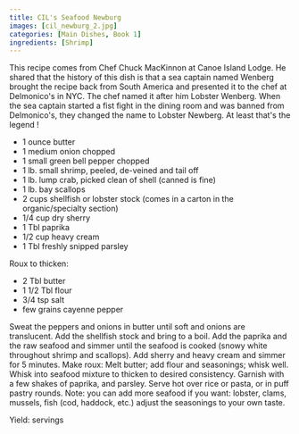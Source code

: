 ```yaml
---
title: CIL's Seafood Newburg
images: [cil_newburg_2.jpg]
categories: [Main Dishes, Book 1]
ingredients: [Shrimp]
---
```


 This recipe comes from
Chef Chuck MacKinnon at Canoe Island Lodge. He shared that the history
of this dish is that a sea captain named Wenberg brought the recipe back
from South America and presented it to the chef at Delmonico's in NYC.
The chef named it after him Lobster Wenberg. When the sea captain
started a fist fight in the dining room and was banned from Delmonico's,
they changed the name to Lobster Newberg. At least that's the legend !

-   1 ounce butter
-   1 medium onion chopped
-   1 small green bell pepper chopped
-   1 lb. small shrimp, peeled, de-veined and tail off
-   1 lb. lump crab, picked clean of shell (canned is fine)
-   1 lb. bay scallops
-   2 cups shellfish or lobster stock (comes in a carton in the
    organic/specialty section)
-   1/4 cup dry sherry
-   1 Tbl paprika
-   1/2 cup heavy cream
-   1 Tbl freshly snipped parsley

Roux to thicken:

-   2 Tbl butter
-   1 1/2 Tbl flour
-   3/4 tsp salt
-   few grains cayenne pepper

Sweat the peppers and onions in butter until soft and onions are
translucent. Add the shellfish stock and bring to a boil. Add the
paprika and the raw seafood and simmer until the seafood is cooked
(snowy white throughout shrimp and scallops). Add sherry and heavy cream
and simmer for 5 minutes. Make roux: Melt butter; add flour and
seasonings; whisk well. Whisk into seafood mixture to thicken to desired
consistency. Garnish with a few shakes of paprika, and parsley. Serve
hot over rice or pasta, or in puff pastry rounds. Note: you can add more
seafood if you want: lobster, clams, mussels, fish (cod, haddock, etc.)
adjust the seasonings to your own taste.

Yield: servings

 
